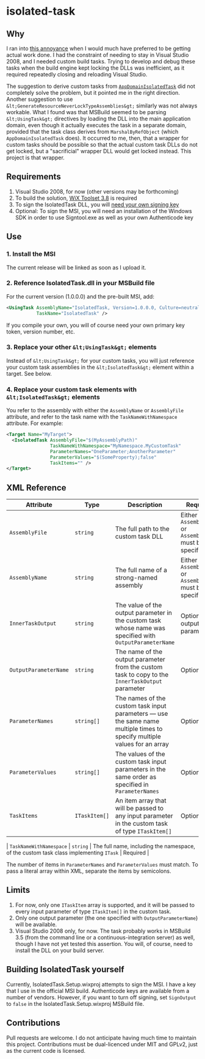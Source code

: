 isolated-task
=============

Why
---

I ran into [this annoyance](http://stackoverflow.com/q/3371545/239394) when
I would much have preferred to be getting actual work done.  I had the
constraint of needing to stay in Visual Studio 2008, and I needed custom
build tasks.  Trying to develop and debug these tasks when the build
engine kept locking the DLLs was inefficient, as it required repeatedly
closing and reloading Visual Studio.

The suggestion to derive custom tasks from [`AppDomainIsolatedTask`](http://msdn.microsoft.com/en-us/library/microsoft.build.utilities.appdomainisolatedtask(v=vs.90).aspx) did not completely solve the problem, but it pointed me in the
right direction.  Another suggestion to use
`&lt;GenerateResourceNeverLockTypeAssemblies&gt;` similarly was not
always workable.  What I found was that MSBuild seemed to be parsing
`&lt;UsingTask&gt;` directives by loading the DLL into the main application
domain, even though it actually executes the task in a separate domain,
provided that the task class derives from `MarshalByRefObject` (which
`AppDomainIsolatedTask` does).  It occurred to me, then, that a wrapper
for custom tasks should be possible so that the actual custom task DLLs
do not get locked, but a "sacrificial" wrapper DLL would get locked
instead.  This project is that wrapper.

Requirements
------------

1. Visual Studio 2008, for now (other versions may be forthcoming)
2. To build the solution, [WiX Toolset 3.8](http://wixtoolset.org/) is required
3. To sign the IsolatedTask DLL, you will [need your own signing key](http://msdn.microsoft.com/en-us/library/ms247123(v=vs.90).aspx)
4. Optional: To sign the MSI, you will need an installation of the
   Windows SDK in order to use Signtool.exe as well as your
   own Authenticode key

Use
---

### 1. Install the MSI

The current release will be linked as soon as I upload it.

### 2. Reference IsolatedTask.dll in your MSBuild file

For the current version (1.0.0.0) and the pre-built MSI, add:

```xml
<UsingTask AssemblyName="IsolatedTask, Version=1.0.0.0, Culture=neutral, PublicKeyToken=2b71fcced119aa9c, processorArchitecture=MSIL"
           TaskName="IsolatedTask" />
```

If you compile your own, you will of course need your own primary key token,
version number, etc.

### 3. Replace your other `&lt;UsingTask&gt;` elements

Instead of `&lt;UsingTask&gt;` for your custom tasks, you will just
reference your custom task assemblies in the `&lt;IsolatedTask&gt;`
element within a target.  See below.

### 4. Replace your custom task elements with `&lt;IsolatedTask&gt;` elements

You refer to the assembly with either the `AssemblyName` or `AssemblyFile`
attribute, and refer to the task name with the `TaskNameWithNamespace`
attribute.  For example:

```xml
<Target Name="MyTarget">
  <IsolatedTask AssemblyFile="$(MyAssemblyPath)"
                TaskNameWithNamespace="MyNamespace.MyCustomTask"
                ParameterNames="OneParameter;AnotherParameter"
                ParameterValues="$(SomeProperty);false"
                TaskItems="" />
</Target>
```

XML Reference
-------------

| Attribute | Type | Description | Required |
| --------- | ---- | ----------- | -------- |
| `AssemblyFile` | `string` | The full path to the custom task DLL | Either `AssemblyName` or `AssemblyFile` must be specified |
| `AssemblyName` | `string` | The full name of a strong-named assembly | Either `AssemblyName` or `AssemblyFile` must be specified |
| `InnerTaskOutput` | `string` | The value of the output parameter in the custom task whose name was specified with `OutputParameterName` | Optional output parameter |
| `OutputParameterName` | `string` | The name of the output parameter from the custom task to copy to the `InnerTaskOutput` parameter | Optional |
| `ParameterNames` | `string[]` | The names of the custom task input parameters &mdash; use the same name multiple times to specify multiple values for an array | Optional |
| `ParameterValues` | `string[]` | The values of the custom task input parameters in the same order as specified in `ParameterNames` | Optional |
| `TaskItems` | `ITaskItem[]` | An item array that will be passed to any input parameter in the custom task of type `ITaskItem[]` | Optional |

| `TaskNameWithNamespace` | `string` | The full name, including the namespace, of the custom task class implementing `ITask` | Required |

The number of items in `ParameterNames` and `ParameterValues` must match.
To pass a literal array within XML, separate the items by semicolons.

Limits
------

1. For now, only one `ITaskItem` array is supported, and it will be passed
   to every input parameter of type `ITaskItem[]` in the custom task.
2. Only one output parameter (the one specified with `OutputParameterName`)
   will be available.
3. Visual Studio 2008 only, for now.  The task probably works in
   MSBuild 3.5 (from the command line or a continuous-integration server)
   as well, though I have not yet tested this assertion.  You will, of
   course, need to install the DLL on your build server.

Building IsolatedTask yourself
------------------------------

Currently, IsolatedTask.Setup.wixproj attempts to sign the MSI.  I have
a key that I use in the official MSI build.  Authenticode keys are
available from a number of vendors.  However, if you want to turn off
signing, set `SignOutput` to `false` in the IsolatedTask.Setup.wixproj
MSBuild file.

Contributions
-------------
Pull requests are welcome.  I do not anticipate having much time to
maintain this project.  Contributions must be dual-licenced under
MIT and GPLv2, just as the current code is licensed.
